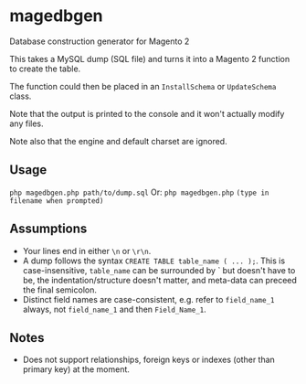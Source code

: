 # magedbgen
Database construction generator for Magento 2

This takes a MySQL dump (SQL file) and turns it into a Magento 2 function to create the table.

The function could then be placed in an `InstallSchema` or `UpdateSchema` class.

Note that the output is printed to the console and it won't actually modify any files.

Note also that the engine and default charset are ignored.

## Usage
`php magedbgen.php path/to/dump.sql`
Or:
`php magedbgen.php`
`(type in filename when prompted)`

## Assumptions
- Your lines end in either `\n` or `\r\n`.
- A dump follows the syntax `CREATE TABLE table_name ( ... );`. This is case-insensitive, `table_name` can be surrounded by \` but doesn't have to be, the indentation/structure doesn't matter, and meta-data can preceed the final semicolon.
- Distinct field names are case-consistent, e.g. refer to `field_name_1` always, not `field_name_1` and then `Field_Name_1`.

## Notes
- Does not support relationships, foreign keys or indexes (other than primary key) at the moment.
